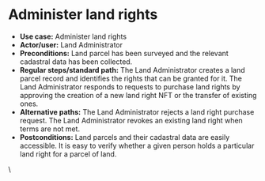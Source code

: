 # Administer land rights



* **Use case:** Administer land rights
* **Actor/user:** Land Administrator
* **Preconditions:** Land parcel has been surveyed and the relevant cadastral data has been collected.
* **Regular steps/standard path:** The Land Administrator creates a land parcel record and identifies the rights that can be granted for it. The Land Administrator responds to requests to purchase land rights by approving the creation of a new land right NFT or the transfer of existing ones.
* **Alternative paths:** The Land Administrator rejects a land right purchase request. The Land Administrator revokes an existing land right when terms are not met.
* **Postconditions:** Land parcels and their cadastral data are easily accessible.  It is easy to verify whether a given person holds a particular land right for a parcel of land.

\
